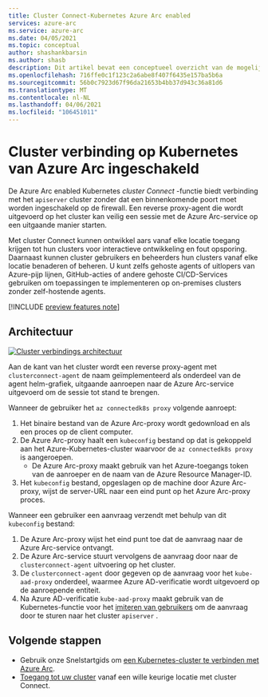 ```yaml
---
title: Cluster Connect-Kubernetes Azure Arc enabled
services: azure-arc
ms.service: azure-arc
ms.date: 04/05/2021
ms.topic: conceptual
author: shashankbarsin
ms.author: shasb
description: Dit artikel bevat een conceptueel overzicht van de mogelijkheden van cluster Connect van Azure Arc enabled Kubernetes
ms.openlocfilehash: 716ffe0c1f123c2a6abe8f407f6435e157ba5b6a
ms.sourcegitcommit: 56b0c7923d67f96da21653b4bb37d943c36a81d6
ms.translationtype: MT
ms.contentlocale: nl-NL
ms.lasthandoff: 04/06/2021
ms.locfileid: "106451011"
---
```

# <a name="cluster-connect-on-azure-arc-enabled-kubernetes"></a>Cluster verbinding op Kubernetes van Azure Arc ingeschakeld

De Azure Arc enabled Kubernetes *cluster Connect* -functie biedt verbinding met het `apiserver` cluster zonder dat een binnenkomende poort moet worden ingeschakeld op de firewall. Een reverse proxy-agent die wordt uitgevoerd op het cluster kan veilig een sessie met de Azure Arc-service op een uitgaande manier starten. 

Met cluster Connect kunnen ontwikkel aars vanaf elke locatie toegang krijgen tot hun clusters voor interactieve ontwikkeling en fout opsporing. Daarnaast kunnen cluster gebruikers en beheerders hun clusters vanaf elke locatie benaderen of beheren. U kunt zelfs gehoste agents of uitlopers van Azure-pijp lijnen, GitHub-acties of andere gehoste CI/CD-Services gebruiken om toepassingen te implementeren op on-premises clusters zonder zelf-hostende agents.

[!INCLUDE [preview features note](./includes/preview/preview-callout.md)]

## <a name="architecture"></a>Architectuur

[![Cluster verbindings architectuur ](./media/conceptual-cluster-connect.png)](./media/conceptual-cluster-connect.png#lightbox)

Aan de kant van het cluster wordt een reverse proxy-agent met `clusterconnect-agent` de naam geïmplementeerd als onderdeel van de agent helm-grafiek, uitgaande aanroepen naar de Azure Arc-service uitgevoerd om de sessie tot stand te brengen.

Wanneer de gebruiker het `az connectedk8s proxy` volgende aanroept:
1. Het binaire bestand van de Azure Arc-proxy wordt gedownload en als een proces op de client computer. 
1. De Azure Arc-proxy haalt een `kubeconfig` bestand op dat is gekoppeld aan het Azure-Kubernetes-cluster waarvoor de `az connectedk8s proxy` is aangeroepen.
    * De Azure Arc-proxy maakt gebruik van het Azure-toegangs token van de aanroeper en de naam van de Azure Resource Manager-ID. 
1. Het `kubeconfig` bestand, opgeslagen op de machine door Azure Arc-proxy, wijst de server-URL naar een eind punt op het Azure Arc-proxy proces.

Wanneer een gebruiker een aanvraag verzendt met behulp van dit `kubeconfig` bestand:
1. De Azure Arc-proxy wijst het eind punt toe dat de aanvraag naar de Azure Arc-service ontvangt. 
1. De Azure Arc-service stuurt vervolgens de aanvraag door naar de `clusterconnect-agent` uitvoering op het cluster. 
1. De `clusterconnect-agent` door gegeven op de aanvraag voor het `kube-aad-proxy` onderdeel, waarmee Azure AD-verificatie wordt uitgevoerd op de aanroepende entiteit. 
1. Na Azure AD-verificatie `kube-aad-proxy` maakt gebruik van de Kubernetes-functie voor het [imiteren van gebruikers](https://kubernetes.io/docs/reference/access-authn-authz/authentication/#user-impersonation) om de aanvraag door te sturen naar het cluster `apiserver` .

## <a name="next-steps"></a>Volgende stappen

* Gebruik onze Snelstartgids om [een Kubernetes-cluster te verbinden met Azure Arc](./quickstart-connect-cluster.md).
* [Toegang tot uw cluster](./cluster-connect.md) vanaf een wille keurige locatie met cluster Connect.